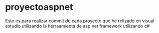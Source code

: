 # proyectoaspnet
Esto es para realizar commit de cada proyecto que he relizado en visual estudio utilizando la herraamienta de asp net framework utilizando c#
